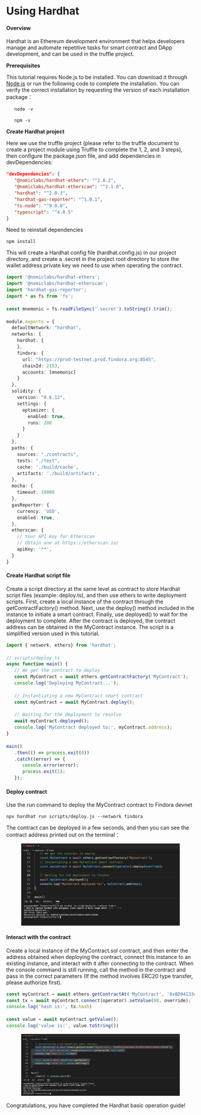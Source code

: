 # Using Hardhat

#### Overview[​](https://wiki.findora.org/docs/developers/evm\_smart\_chain/evm-guides/hardhat#overview) <a href="#overview" id="overview"></a>

Hardhat is an Ethereum development environment that helps developers manage and automate repetitive tasks for smart contract and DApp development, and can be used in the truffle project.

**Prerequisites**[**​**](https://wiki.findora.org/docs/developers/evm\_smart\_chain/evm-guides/hardhat#prerequisites)

This tutorial requires Node.js to be installed. You can download it through [Node.js](https://nodejs.org/) or run the following code to complete the installation. You can verify the correct installation by requesting the version of each installation package：

```shell
   node -v
```

```shell
   npm -v
```

**Create Hardhat project**[**​**](https://wiki.findora.org/docs/developers/evm\_smart\_chain/evm-guides/hardhat#create-hardhat-project)

Here we use the truffle project (please refer to the truffle document to create a project module using Truffle to complete the 1, 2, and 3 steps), then configure the package.json file, and add dependencies in devDependencies:

```json
"devDependencies": {
   "@nomiclabs/hardhat-ethers": "^2.0.2",
   "@nomiclabs/hardhat-etherscan": "^2.1.0",
   "hardhat": "^2.0.3",
   "hardhat-gas-reporter": "^1.0.1",
   "ts-node": "^9.0.0",
   "typescript": "^4.0.5"
}
```

Need to reinstall dependencies

```shell
npm install
```

This will create a Hardhat config file (hardhat.config.js) in our project directory, and create a .secret in the project root directory to store the wallet address private key we need to use when operating the contract.

```typescript
import '@nomiclabs/hardhat-ethers';
import '@nomiclabs/hardhat-etherscan';
import 'hardhat-gas-reporter';
import * as fs from 'fs';

const mnemonic = fs.readFileSync('.secret').toString().trim();

module.exports = {
  defaultNetwork: "hardhat",
  networks: {
    hardhat: {
    },
    findora: {
      url: "https://prod-testnet.prod.findora.org:8545",
      chainId: 2153,
      accounts: [mnemonic]
    }
  },
  solidity: {
    version: "0.6.12",
    settings: {
      optimizer: {
        enabled: true,
        runs: 200
      }
    }
  },
  paths: {
    sources: "./contracts",
    tests: "./test",
    cache: './build/cache',
    artifacts: './build/artifacts',
  },
  mocha: {
    timeout: 20000
  },
  gasReporter: {
    currency: 'USD',
    enabled: true,
  },
  etherscan: {
    // Your API key for Etherscan
    // Obtain one at https://etherscan.io/
    apiKey: '**',
  }
}
```

#### Create Hardhat script file[​](https://wiki.findora.org/docs/developers/evm\_smart\_chain/evm-guides/hardhat#create-hardhat-script-file) <a href="#create-hardhat-script-file" id="create-hardhat-script-file"></a>

Create a script directory at the same level as contract to store Hardhat script files (example: deploy.ts), and then use ethers to write deployment scripts. First, create a local instance of the contract through the getContractFactory() method. Next, use the deploy() method included in the instance to initiate a smart contract. Finally, use deployed() to wait for the deployment to complete. After the contract is deployed, the contract address can be obtained in the MyContract instance. The script is a simplified version used in this tutorial.

```typescript
import { network, ethers} from 'hardhat';

// scripts/deploy.ts
async function main() {
   // We get the contract to deploy
   const MyContract = await ethers.getContractFactory('MyContract');
   console.log('Deploying MyContract...');

   // Instantiating a new MyContract smart contract
   const myContract = await MyContract.deploy();

   // Waiting for the deployment to resolve
   await myContract.deployed();
   console.log('MyContract deployed to:', myContract.address);
}

main()
   .then(() => process.exit(0))
   .catch((error) => {
      console.error(error);
      process.exit(1);
   });

```

#### Deploy contract[​](https://wiki.findora.org/docs/developers/evm\_smart\_chain/evm-guides/hardhat#deploy-contract) <a href="#deploy-contract" id="deploy-contract"></a>

Use the run command to deploy the MyContract contract to Findora devnet

```shell
npx hardhat run scripts/deploy.js --network findora 
```

The contract can be deployed in a few seconds, and then you can see the contract address printed out on the terminal：

<figure><img src="../../../../.gitbook/assets/image (1).png" alt=""><figcaption></figcaption></figure>

#### Interact with the contract[​](https://wiki.findora.org/docs/developers/evm\_smart\_chain/evm-guides/hardhat#interact-with-the-contract) <a href="#interact-with-the-contract" id="interact-with-the-contract"></a>

Create a local instance of the MyContract.sol contract, and then enter the address obtained when deploying the contract, connect this instance to an existing instance, and interact with it after connecting to the contract. When the console command is still running, call the method in the contract and pass in the correct parameters (If the method involves ERC20 type transfer, please authorize first).

```typescript
const myContract = await ethers.getContractAt('MyContract', '0x8D94133ddF3A6Cc451653Cd4B21Dc8b65c3383B0');
const tx = await myContract.connect(operator).setValue(88, override);
console.log('hash is:', tx.hash)

const value = await myContract.getValue();
console.log('value is:', value.toString())
```

<figure><img src="../../../../.gitbook/assets/image (2) (1).png" alt=""><figcaption></figcaption></figure>

Congratulations, you have completed the Hardhat basic operation guide!
